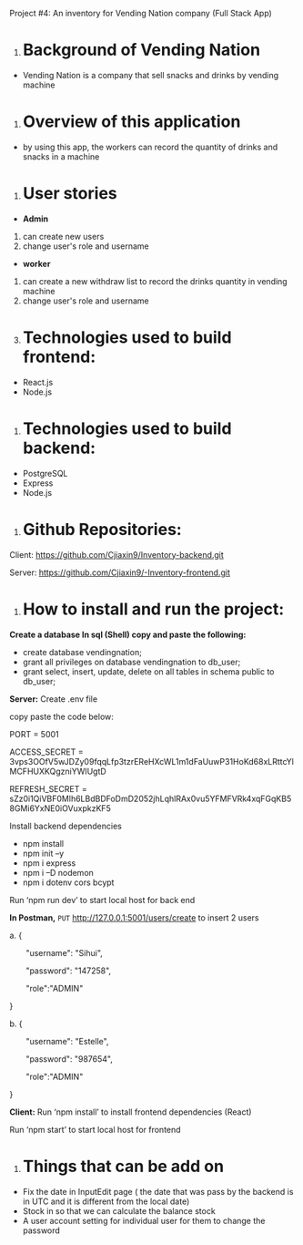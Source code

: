 ﻿Project #4: An inventory for Vending Nation company (Full Stack App)
1. # **Background of Vending Nation**
- Vending Nation is a company that sell snacks and drinks by vending machine
1. # **Overview of this application**
- by using this app, the workers can record the quantity of drinks and snacks in a machine
1. # **User stories**
- **Admin**
1. can create new users
1. change user's role and username
- **worker**
1. can create a new withdraw list to record the drinks quantity in vending machine
1. change user's role and username
1. # **Technologies used to build frontend:**
- React.js
- Node.js
1. # **Technologies used to build backend:**
- PostgreSQL
- Express
- Node.js

1. # **Github Repositories:**
Client: <https://github.com/Cjiaxin9/Inventory-backend.git>

Server: <https://github.com/Cjiaxin9/-Inventory-frontend.git>
1. # **How to install and run the project:**
**Create a database In sql (Shell)   copy and paste the following:**

- create database vendingnation;
- grant all privileges on database vendingnation to db\_user;
- grant select, insert, update, delete on all tables in schema public to db\_user;

**Server:** Create .env file

copy paste the code below:

PORT = 5001

ACCESS\_SECRET = 3vps3OOfV5wJDZy09fqqLfp3tzrEReHXcWL1m1dFaUuwP31HoKd68xLRttcYlMCFHUXKQgzniYWIUgtD

REFRESH\_SECRET = sZz0i1QiVBF0Mlh6LBdBDFoDmD2052jhLqhlRAx0vu5YFMFVRk4xqFGqKB58GMi6YxNE0iOVuxpkzKF5

Install backend dependencies

- npm install
- npm init –y
- npm i express
- npm i –D nodemon
- npm i dotenv cors bcypt

Run ‘npm run dev’ to start local host for back end

**In Postman,** `PUT` http://127.0.0.1:5001/users/create to insert 2 users

a. {

`    `"username": "Sihui",

`    `"password": "147258",

`    `"role":"ADMIN"

}

b.  {

`    `"username": "Estelle",

`    `"password": "987654",

`    `"role":"ADMIN"

}

**Client:** Run ‘npm install’ to install frontend dependencies (React)

Run ‘npm start’ to start local host for frontend
1. # **Things that can be add on**
- Fix the date in InputEdit page ( the date that was pass by the backend is in UTC and it is different from the local date)
- Stock in  so that we can calculate the balance stock
- A user account setting for individual user for them to change the password

